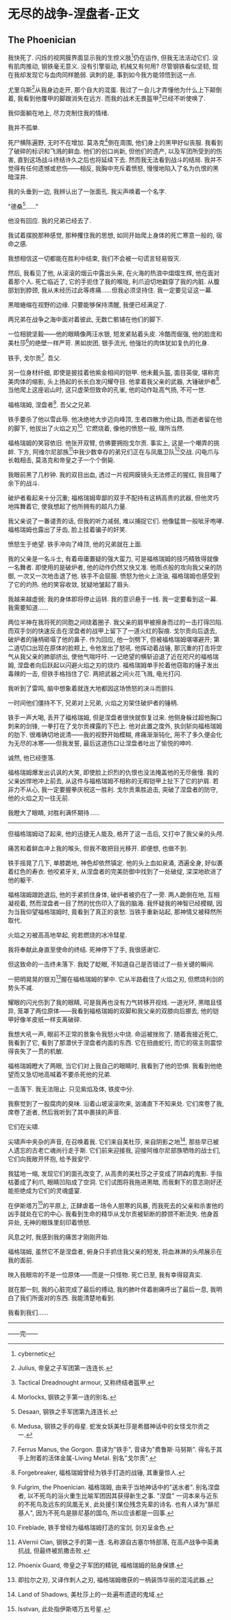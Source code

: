 ﻿---
prev:
  text: '无尽的战争-涅盘者-base'
  link: '/无尽的战争/涅盘者/base'
next:
  text: 'meta'
  link: '/无尽的战争/meta'
---

# 无尽的战争-涅盘者-正文

## The Phoenician

我快死了. 闪烁的视网膜界面显示我的生控义肢[^无尽的战争-涅盘者-1]仍在运作, 但我无法活动它们. 没有肌肉推动, 钢铁毫无意义. 没有引擎驱动, 机械又有何用? 尽管钢铁看似坚韧, 现在我却发现它与血肉同样脆弱. 讽刺的是, 事到如今我方能领悟到这一点.

尤里乌斯[^无尽的战争-涅盘者-2]从我身边走开, 那个自大的混蛋. 我过了一会儿才弄懂他为什么上下颠倒着, 我看到他覆甲的脚跟消失在远方. 而我的战术无畏盔甲[^无尽的战争-涅盘者-3]已经不听使唤了.

我仰面躺在地上, 尽力克制住我的情绪.

我并不孤单.

死尸横陈遍野, 无时不在增加. 莫洛克[^无尽的战争-涅盘者-4]倒在周围, 他们身上的黑甲好似丧服. 我看到了破碎的标识和飞溅的鲜血. 他们的创口尚新, 但他们的遗产, 以及军团所受到的伤害, 直到这场战斗终结许久之后也将延续下去. 然而我无法看到战斗的结局. 我并不觉得有任何遗憾或悲伤——相反, 我胸中充斥着愤怒, 慢慢地陷入了名为仇恨的黑暗深井.

我的头垂到一边, 我辨认出了一张面孔. 我尖声唤着一个名字.

"德桑[^无尽的战争-涅盘者-5]……"

他没有回应. 我的兄弟已经去了.

我试着摆脱那种感觉, 那种攫住我的思想, 如同开始爬上身体的死亡寒意一般的, 宿命之感.

我想相信这一切都能在胜利中结束, 我们不会被一句谎言轻易毁灭.

然后, 我看见了他, 从滚滚的烟云中露出头来, 在火海的热浪中熠熠生辉, 他在面对着那个人. 死亡临近了, 它的手扼住了我的喉咙, 利爪迫切地戳穿了我的内脏. 从腹部划到脖颈, 我从未经历过此等疼痛……但我必须坚持住. 我一定要见证这一幕.

黑暗蜷缩在视野的边缘. 只要能够保持清醒, 我便已经满足了.

两兄弟在战争之海中面对着彼此, 无数亡骸铺在他们的脚下.

一位相貌坚毅——他的眼睛像两汪水银, 短发紧贴着头皮. 冷酷而倔强, 他的脸庞和美杜莎[^无尽的战争-涅盘者-6]的绝壁一样严苛. 黑如炭团, 银手流光, 他强壮的肉体犹如复仇的化身.

铁手, 戈尔贡[^无尽的战争-涅盘者-7]. 吾父.

另一位身材纤细, 即使是披挂着他紫金相间的铠甲. 他未戴头盔, 面目英俊, 堪称完美肉体的缩影, 头上扬起的长长白发闪耀夺目. 他拿着我父亲的武器, 大锤破炉者[^无尽的战争-涅盘者-8]. 当他爬上这座岩山时, 这只虚荣但致命的孔雀, 他的动作趾高气扬, 不可一世.

福格瑞姆, 涅盘者[^无尽的战争-涅盘者-9]. 吾父之兄弟.

铁手要杀了他以雪此辱. 他决绝地大步迈向峰顶, 生者四散为他让路, 而逝者留在他的脚下, 他拔出了火焰之刃[^无尽的战争-涅盘者-10]. 它燃烧着, 像他的愤怒一般, 理所当然.

福格瑞姆的笑容依旧. 他张开双臂, 仿佛要拥抱戈尔贡. 事实上, 这是一个嘲弄的挑衅. 下方, 阿维尔尼部族[^无尽的战争-涅盘者-11]中我少数幸存的弟兄们正在与凤凰卫队[^无尽的战争-涅盘者-12]交战. 闪电爪与长戟相击, 莫洛克和帝皇之子一个个倒毙.

我眼前黑了几秒钟. 我的双目出血, 透过一片视网膜镜头无法修正的猩红, 我目睹了余下的战斗.

破炉者看起来十分沉重; 福格瑞姆卑鄙的双手不配持有这柄高贵的武器, 但他灵巧地挥舞着它, 使我想起了他所拥有的超凡力量.

我父亲说了一番谴责的话, 但我的听力减弱, 难以捕捉它们. 他像猛兽一般呲牙咆哮. 福格瑞姆也露出了牙齿, 脸上挂着骗子的奸笑.

愤怒生于绝望. 铁手冲向了峰顶, 他的兄弟就在上面.

我的父亲是一名斗士, 有着毋庸置疑的强大蛮力, 可是福格瑞姆的技巧精致得就像一名舞者. 即使用的是破炉者, 他的动作仍然又快又准. 他雨点般的攻向我父亲的防御, 一次又一次地击退了他. 铁手不会屈服. 愤怒为他火上浇油, 福格瑞姆也感受到了它的灼热. 他的笑容收敛, 犹疑地皱起了眉头.

我越来越虚弱; 我的身体即将停止运转. 我的意识悬于一线. 我一定要看到这一幕. 我需要知道……

两位半神在我将死的同胞之间绕着圈子. 我父亲的肩甲被擦身而过的一击打得凹陷. 而双手剑的快速反击在涅盘者的战甲上留下了一道火红的裂痕. 戈尔贡向后退去, 破炉者的锤柄砸塌了他的鼻子. 作为回应, 他一剑劈下, 但被福格瑞姆堪堪避开; 第二道切口出现在原体的脸颊上, 令他发出了怒吼. 他挥动着战锤, 那沉重的打击将空气从我父亲的肺部挤出, 使他气喘吁吁. 一记绝望的横斩迫退了近在咫尺的福格瑞姆, 涅盘者向后跃起以闪避火焰之刃的烧灼. 福格瑞姆单手抡着他窃取的锤子发出毒辣的一击, 但铁手格挡住了它. 两把武器之间火花飞溅, 电光打闪.

我听到了雷鸣, 脑中想象着就连大地都因这场愤怒的决斗而颤抖.

一时间他们僵持不下, 兄弟对上兄弟, 火焰之刃架住破炉者的锤柄.

铁手一声大喝, 丢开了福格瑞姆, 但是涅盘者很快就恢复过来. 他侧身躲过超他胸口刺来的剑锋, 一拳打在了戈尔贡裸露的下巴上. 他对此置之度外, 执剑斩向福格瑞姆的肋下. 很难确切地说清——我的视野开始模糊, 疼痛渐渐钝化, 用不了多久便会化为无尽的冰寒——但我发誓, 最后这道伤口让涅盘者吐出了愉悦的呻吟.

诚然, 他已经堕落.

福格瑞姆爆发出讥讽的大笑, 即使脸上炽烈的仇恨也没法掩盖他的无尽傲慢. 我的父亲凶悍地冲上前去, 从这件与福格瑞姆不相称的无暇铠甲上扯下了它的护肩. 若非力不从心, 我一定要握拳庆祝这一胜利. 戈尔贡乘胜追击, 突破了涅盘者的防守, 他的火焰之刃一往无前.

我瞪大了眼睛, 对胜利满怀期待……

--------

但福格瑞姆动了起来, 他的迅捷无人能及, 格开了这一击后, 又打中了我父亲的头颅.

痛苦和着鲜血冲上我的喉头, 但我不敢把目光移开. 即便想, 也做不到.

铁手摇晃了几下, 单膝跪地, 神色却依然镇定. 他的头上血如泉涌, 洒遍全身, 好似裹着红色的寿衣. 他咬紧牙关, 从涅盘者的完美防御中找到了一处破绽, 深深地砍进了他的躯干.

福格瑞姆踉跄退后, 他的手紧抓住身体, 破炉者被扔在了一旁. 两人跪倒在地, 互相凝视着, 然而涅盘者一目了然的忧伤印入了我的脑海. 我怀疑我的神智已经模糊, 因为当我仰望福格瑞姆时, 竟看到了真正的哀愁. 当铁手重新站起, 那神情又被释然所取代.

火焰之刃被高高地举起, 宛若燃烧的冰冷彗星.

我将奉献此身直至使命的终结. 死神停下了手, 我很感谢它.

但这致命的一击终未落下. 我眨了眨眼, 不知道自己是否错过了一些关键的瞬间.

一把明晃晃的银刃[^无尽的战争-涅盘者-13]握在福格瑞姆的掌中. 它从半路截住了火焰之刃, 但燃烧利剑的势头不减.

耀眼的闪光伤到了我的眼睛, 可是我再也没有力气转移开视线. 一道光环, 黑暗且怪异, 笼罩了两位原体——我看到福格瑞姆的双脚和我父亲的双膝向后挪去, 他的铠甲好像羊皮纸一样支离破碎.

我想大吼一声, 眼前不正常的景象令我怒火中烧. 命运被挫败了. 随着我接近死亡, 我看到了它, 看到了那潜伏于涅盘者内面的东西. 它在扭曲蛇行, 而它的宿主则震惊得丧失了一贯的机敏.

福格瑞姆瞪大了两眼, 当它们对上我自己的眼睛时, 我看到了他的恐惧. 我看到他绝望而又急切地高喊着不要杀死他的兄弟.

一击落下. 我无法阻止. 只见紫焰及体, 铁皮中分.

我察觉到了一股腐肉的臭味. 沿着山坡滚滚吹来, 汹涌直下不知来处. 它们席卷了我, 席卷了逝者, 然后我听到了其中裹挟的声音.

它们在尖啸.

尖啸声中夹杂的声音, 在召唤着我. 它们来自美杜莎, 来自阴影之地[^无尽的战争-涅盘者-14], 那些早已被人遗忘的古老亡魂尚行走于斯. 它们前来迎接我, 迎接阿维尔尼部族牺牲的战士们, 它们向我敞开怀抱, 给予我安宁.

我猛地一缩, 发现它们的面孔改变了, 从高贵的美杜莎之子变成了阴森的鬼影. 手指枯萎成了利爪, 眼睛凹陷成了空洞. 它们试图将我拖进黑暗, 而我剩下的意志刚好还能拒绝成为它们的灵魂盛宴.

在伊斯塔万[^无尽的战争-涅盘者-15]的平原上, 正肆虐着一场令人胆寒的风暴, 而我死去的父亲和杀害他的凶手就处在它的中心. 我看到生命的精华从戈尔贡被斩断的脖颈不断流失. 他身首异处, 无神的眼珠里刻印着愤怒.

风息之时, 我感到我的痛苦才刚刚开始.

福格瑞姆, 虽然它不是涅盘者, 俯身只手抓住我父亲的短发, 将血淋淋的头颅展示在我的面前.

映入我眼帘的不是一位原体——而是一只怪物. 死亡已至, 我有幸得窥真实.

就在那一刻, 我的心脏完成了最后的搏动, 我的肺叶伴着剧痛呼出了最后一息, 我明白了我们所面对的东西. 我能清楚地看到.

我看到我们……

[^无尽的战争-涅盘者-1]: cybernetic

[^无尽的战争-涅盘者-2]: Julius, 帝皇之子军团第一连连长.

[^无尽的战争-涅盘者-3]: Tactical Dreadnought armour, 又称终结者盔甲.

[^无尽的战争-涅盘者-4]: Morlocks, 钢铁之手第一连的别名.

[^无尽的战争-涅盘者-5]: Desaan, 钢铁之手军团第九连连长.

[^无尽的战争-涅盘者-6]: Medusa, 钢铁之手的母星. 蛇发女妖美杜莎是希腊神话中的女怪戈尔贡之一.

[^无尽的战争-涅盘者-7]: Ferrus Manus, the Gorgon. 意译为"铁手", 音译为"费鲁斯·马努斯". 得名于其手上附着的活体金属-Living Metal. 别名"戈尔贡".

[^无尽的战争-涅盘者-8]: Forgebreaker, 福格瑞姆曾经为铁手打造的战锤, 其重量惊人.

[^无尽的战争-涅盘者-9]: Fulgrim, the Phoenician. 福格瑞姆, 由来于当地神话中的"送水者". 别名涅盘者, 以不死鸟的浴火重生比喻军团因其获得新生之事. "涅盘" 一词本来与近东的不死鸟及远东的凤凰无关, 此处援引某位残念先辈的诗名. 也有人译为"腓尼基人", 因为不死鸟是腓尼基的国鸟, 所以应该都是一回事.

[^无尽的战争-涅盘者-10]: Fireblade, 铁手曾经为福格瑞姆打造的宝剑, 剑刃呈金色.

[^无尽的战争-涅盘者-11]: АVernii Clan, 钢铁之手的第一连. 名称源自古塞尔特部落, 在高卢战争中英勇抗战, 但最终被凯撒击败.

[^无尽的战争-涅盘者-12]: Phoenix Guard, 帝皇之子军团的精锐, 福格瑞姆的贴身保镖.

[^无尽的战争-涅盘者-13]: 即拉尔之刃, 又译作刺人之刃, 福格瑞姆缴获的一柄装饰华丽的混沌武器.

[^无尽的战争-涅盘者-14]: Land of Shadows, 美杜莎上的一处遍布遗迹的鬼域.

[^无尽的战争-涅盘者-15]: Isstvan, 此处指伊斯塔万五号星.

--------

——完——
